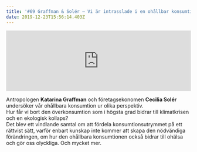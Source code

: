 ```yaml
---
title: '#69 Graffman & Solér – Vi är intrasslade i en ohållbar konsumtionskultur'
date: 2019-12-23T15:56:14.403Z
---
```

<iframe width="100%" height="166" scrolling="no" frameborder="no" allow="autoplay" src="https://w.soundcloud.com/player/?url=https%3A//api.soundcloud.com/tracks/732745780&color=%23ff5500&auto_play=false&hide_related=false&show_comments=true&show_user=true&show_reposts=false&show_teaser=true"></iframe>

Antropologen **Katarina Graffman** och företagsekonomen **Cecilia Solér** undersöker vår ohållbara konsumtion ur olika perspektiv.\
Hur får vi bort den överkonsumtion som i högsta grad bidrar till klimatkrisen och en ekologisk kollaps?\
Det blev ett vindlande samtal om att fördela konsumtionsutrymmet på ett rättvist sätt, varför enbart kunskap inte kommer att skapa den nödvändiga förändringen, om hur den ohållbara konsumtionen också bidrar till ohälsa och gör oss olyckliga. Och mycket mer.
